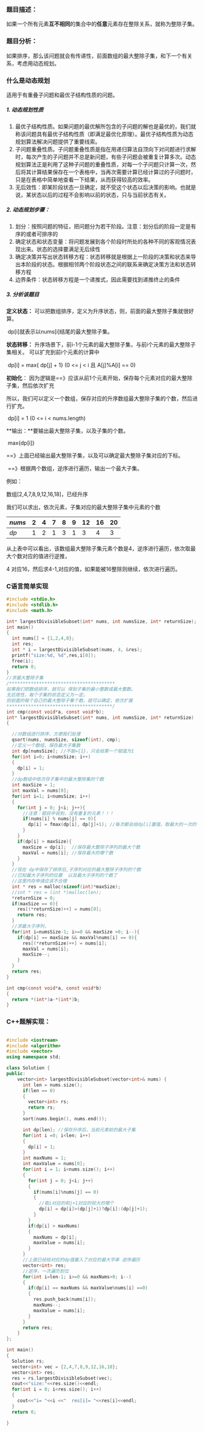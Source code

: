 ### 题目描述：

如果一个所有元素**互不相同**的集合中的**任意**元素存在整除关系，就称为整除子集。

### 题目分析：

如果排序，那么该问题就会有传递性，前面数组的最大整除子集，和下一个有关系，考虑用动态规划。

### 什么是动态规划

适用于有重叠子问题和最优子结构性质的问题。

##### 1. 动态规划性质

1. 最优子结构性质。如果问题的最优解所包含的子问题的解也是最优的，我们就称该问题具有最优子结构性质（即满足最优化原理）。最优子结构性质为动态规划算法解决问题提供了重要线索。
2. 子问题重叠性质。子问题重叠性质是指在用递归算法自顶向下对问题进行求解时，每次产生的子问题并不总是新问题，有些子问题会被重复计算多次。动态规划算法正是利用了这种子问题的重叠性质，对每一个子问题只计算一次，然后将其计算结果保存在一个表格中，当再次需要计算已经计算过的子问题时，只是在表格中简单地查看一下结果，从而获得较高的效率。
3. 无后效性：即某阶段状态一旦确定，就不受这个状态以后决策的影响。也就是说，某状态以后的过程不会影响以前的状态，只与当前状态有关。

##### 2. 动态规划步骤：

1. 划分：按照问题的特征，把问题分为若干阶段。注意：划分后的阶段一定是有序的或者可排序的
2. 确定状态和状态变量：将问题发展到各个阶段时所处的各种不同的客观情况表现出来。状态的选择要满足无后续性
3. 确定决策并写出状态转移方程：状态转移就是根据上一阶段的决策和状态来导出本阶段的状态。根据相邻两个阶段状态之间的联系来确定决策方法和状态转移方程
4. 边界条件：状态转移方程是一个递推式，因此需要找到递推终止的条件

##### 3. 分析该题目

**定义状态：** 可以把数组排序，定义为升序状态，则，前面的最大整除子集就很好算。

​	dp[i]就表示以nums[i]结尾的最大整除子集。

**状态转移：** 升序场景下，前i-1个元素的最大整除子集，与前i个元素的最大整除子集相关。 可以扩充到前i个元素的计算中

​	dp[i] = max{ dp[j] + 1} (0 <= j < i 且 A[j]%A[i] == 0)

**初始化**： 因为逻辑是==》应该从前1个元素开始，保存每个元素对应的最大整除子集，然后依次扩充

​	所以，我们可以定义一个数组，保存对应的升序数组最大整除子集的个数，然后进行扩充。

​	dp[i] = 1 (0 <= i < nums.length)

**输出：**要输出最大整除子集，以及子集的个数。

​	max{dp[i]} 

​	==》上面已经输出最大整除子集，以及可以确定最大整除子集对应的下标。

​	==》根据两个数组，逆序进行遍历，输出一个最大子集。

例如：

数组[2,4,7,8,9,12,16,18]，已经升序

我们可以求出，依次元素，子集对应的最大整除子集中元素的个数

| *nums* | 2    | 4    | 7    | 8    | 9    | 12   | 16   | 20   |
| ------ | ---- | ---- | ---- | ---- | ---- | ---- | ---- | ---- |
| *dp*   | 1    | 2    | 1    | 3    | 1    | 3    | 4    | 3    |

从上表中可以看出，该数组最大整除子集元素个数是4，逆序进行遍历，依次取最大个数对应的值进行逆推，

4  对应16，然后求4-1,对应的值，如果能被16整除则继续，依次进行遍历。

### C语言简单实现

```c
#include <stdio.h>
#include <stdlib.h>
#include <math.h>

int* largestDivisibleSubset(int* nums, int numsSize, int* returnSize);
int main()
{
  int nums[] = {1,2,4,8};
  int res;
  int * i = largestDivisibleSubset(nums, 4, &res);
  printf("size:%d, %d",res,i[0]);
  free(i);
  return 0;
}
//求最大整除子集
/***************************************
如果我们把数组排序，就可以 得到子集的最小整数或最大整数。
无后效性，每个子集的状态定义为一定。
则前面的每个自己的最大整除子集个数，就可以确定，依次扩展
***************************************/
int cmp(const void*a, const void*b);
int* largestDivisibleSubset(int* nums, int numsSize, int* returnSize)
{

  //对数组进行排序，方便我们处理
  qsort(nums, numsSize, sizeof(int), cmp);
  //定义一个数组，保存最大子集数
  int dp[numsSize]; //不能={1}，只会给第一个赋值为1
  for(int i=0; i<numsSize; i++)
  {
    dp[i] = 1;
  }
  //dp数组中依次存子集中的最大整除集的个数
  int maxSize = 1;
  int maxVal = nums[0];
  for(int i=1; i<numsSize; i++)
  {
    for(int j = 0; j<i; j++){
      //注意：题目中说到，没有重复的元素！！！
      if(nums[i] % nums[j] == 0){
        dp[i] = fmax(dp[i], dp[j]+1); //每次都会给dp[i]塞值，取最大的一次的
      }
    }
    if(dp[i] > maxSize){
      maxSize = dp[i];  //保存最大整除子序列的最大个数
      maxVal = nums[i]; //保存最大的哪个数
    }
  }
  //现在 dp中保存了排序后,子序列对应的最大整除子序列的个数 
  //已知最大子序列的位置  以及最大子序列的个数了
  //这里内存申请应该不合理
  int * res = malloc(sizeof(int)*maxSize);
  //int * res = (int *)malloc(len);
  *returnSize = 0;
  if(maxSize == 0){
    res[(*returnSize)++] = nums[0];
    return res;
  }
  //求最大子序列，
  for(int i=numsSize-1; i>=0 && maxSize >0; i--){
    if(dp[i] == maxSize && maxVal%nums[i] == 0){
      res[(*returnSize)++] = nums[i];
      maxVal = nums[i];
      maxSize--;
    }
  }
  return res;
}

int cmp(const void*a, const void*b)
{
  return *(int*)a-*(int*)b;
}
```

### C++题解实现：

```c++

#include <iostream>
#include <algorithm>
#include <vector>
using namespace std;

class Solution {
public:
    vector<int> largestDivisibleSubset(vector<int>& nums) {
      int len = nums.size();
      if(len == 0)
      {
        vector<int> rs;
        return rs;
      }
      sort(nums.begin(), nums.end());

      int dp[len]; //保存升序后，当前元素前的最大子集
      for(int i =0; i<len; i++)
      {
        dp[i] = 1;
      }
      int maxNums = 1;
      int maxValue = nums[0]; 
      for(int i = 1; i<nums.size(); i++)
      {
        for(int j = 0; j<i; j++)
        {
          if(nums[i]%nums[j] == 0)
          {
            //取i对应的和j+1对应的较大的哪个
            dp[i] = dp[i]>(dp[j]+1)?dp[i]:(dp[j]+1);
          }
        }
        if(dp[i] > maxNums)
        {
          maxNums = dp[i];
          maxValue = nums[i];
        }
      }
      //上面已经给对应的dp值塞入了对应的最大字串 逆序遍历
      vector<int> res;
      //逆序，一次遍历到位
      for(int i=len-1; i>=0 && maxNums>0; i--)
      {
        if(dp[i] == maxNums && maxValue%nums[i] ==0)
        {
          res.push_back(nums[i]);
          maxNums--;
          maxValue = nums[i];
        } 
      }
      return res;
    }
};

int main()
{
  Solution rs;
  vector<int> vec = {2,4,7,8,9,12,16,18};
  vector<int> res;
  res = rs.largestDivisibleSubset(vec);
  cout<<"size:"<<res.size()<<endl;
  for(int i = 0; i<res.size(); i++)
  {
    cout<<"i= "<<i <<"  res[i]= "<<res[i]<<endl;
  }
  return 0;

}
```

